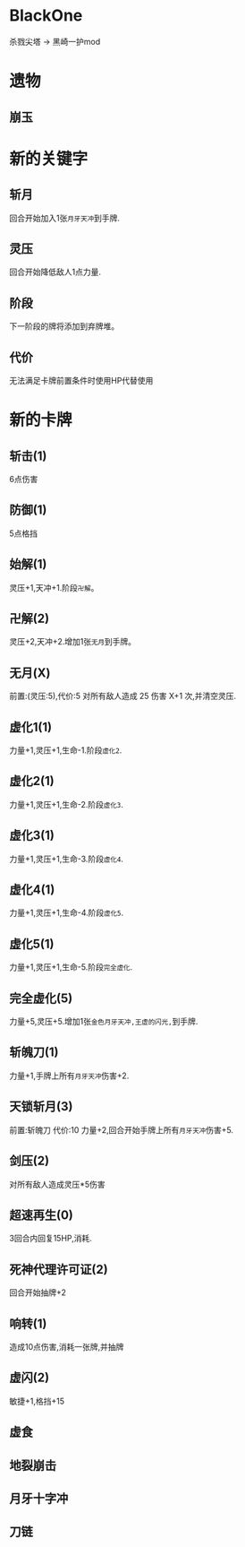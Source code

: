 # BlackOne
杀戮尖塔 -> 黑崎一护mod
# 遗物

## 崩玉

# 新的关键字

## 斩月
 回合开始加入1张`月牙天冲`到手牌.
## 灵压
 回合开始降低敌人1点力量. 
## 阶段
 下一阶段的牌将添加到弃牌堆。
## 代价
 无法满足卡牌前置条件时使用HP代替使用
 
# 新的卡牌
## 斩击(1)
6点伤害
## 防御(1)
5点格挡
## 始解(1)
灵压+1,天冲+1.阶段`卍解`。
## 卍解(2)
灵压+2,天冲+2.增加1张`无月`到手牌。
## 无月(X)
前置:(灵压:5),代价:5
对所有敌人造成 25 伤害 X+1 次,并清空灵压.

## 虚化1(1)
力量+1,灵压+1,生命-1.阶段`虚化2`.
## 虚化2(1)
力量+1,灵压+1,生命-2.阶段`虚化3`.
## 虚化3(1)
力量+1,灵压+1,生命-3.阶段`虚化4`.
## 虚化4(1)
力量+1,灵压+1,生命-4.阶段`虚化5`.
## 虚化5(1)
力量+1,灵压+1,生命-5.阶段`完全虚化`.
## 完全虚化(5)
力量+5,灵压+5.增加1张`金色月牙天冲,王虚的闪光,`到手牌.

## 斩魄刀(1)
力量+1,手牌上所有`月牙天冲`伤害+2.
## 天锁斩月(3)
前置:斩魄刀 代价:10
力量+2,回合开始手牌上所有`月牙天冲`伤害+5.
## 剑压(2)
对所有敌人造成灵压*5伤害
## 超速再生(0)
3回合内回复15HP,消耗.
## 死神代理许可证(2)
回合开始抽牌+2
## 响转(1)
造成10点伤害,消耗一张牌,并抽牌
## 虚闪(2)
敏捷+1,格挡+15
## 虚食
## 地裂崩击
## 月牙十字冲
## 刀链



